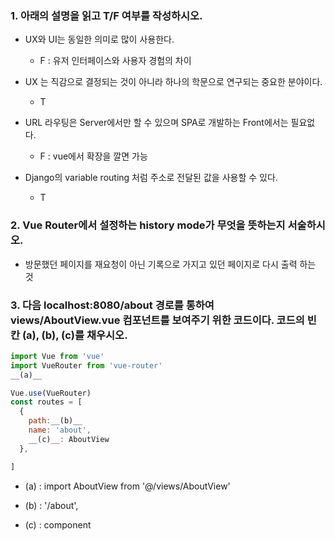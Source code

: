 ### 1. 아래의 설명을 읽고 T/F 여부를 작성하시오.


- UX와 UI는 동일한 의미로 많이 사용한다.

    - F : 유저 인터페이스와 사용자 경험의 차이

- UX 는 직감으로 결정되는 것이 아니라 하나의 학문으로 연구되는 중요한 분야이다.

    - T

- URL 라우팅은 Server에서만 할 수 있으며 SPA로 개발하는 Front에서는 필요없다.

    - F : vue에서 확장을 깔면 가능

- Django의 variable routing 처럼 주소로 전달된 값을 사용할 수 있다.

    - T


### 2. Vue Router에서 설정하는 history mode가 무엇을 뜻하는지 서술하시오.

- 방문했던 페이지를 재요청이 아닌 기록으로 가지고 있던 페이지로 다시 출력 하는 것

### 3. 다음 localhost:8080/about 경로를 통하여 views/AboutView.vue 컴포넌트를 보여주기 위한 코드이다. 코드의 빈 칸 (a), (b), (c)를 채우시오.

```javascript
import Vue from 'vue'
import VueRouter from 'vue-router'
__(a)__

Vue.use(VueRouter)
const routes = [
  {
    path:__(b)__
    name: 'about',
    __(c)__: AboutView
  },

]
```

- (a) : import AboutView from '@/views/AboutView'

- (b) : '/about',

- (c) : component
